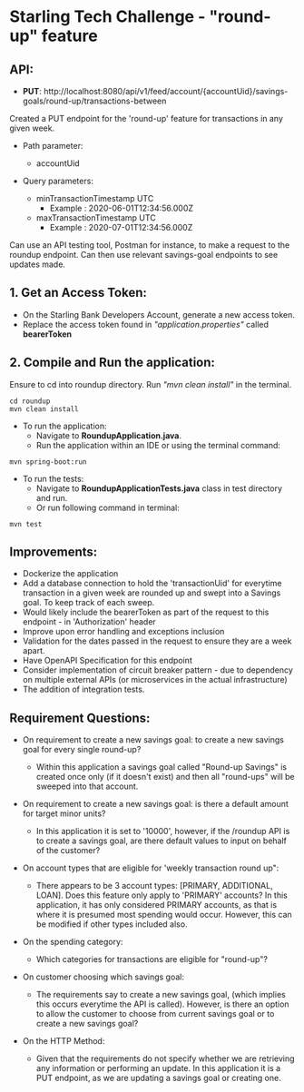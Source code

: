 # Starling Tech Challenge - "round-up" feature

## API:
* **PUT**: http://localhost:8080/api/v1/feed/account/{accountUid}/savings-goals/round-up/transactions-between

Created a PUT endpoint for the 'round-up' feature for transactions in any given week.
* Path parameter:
  - accountUid

* Query parameters:
  - minTransactionTimestamp UTC
    - Example : 2020-06-01T12:34:56.000Z
  - maxTransactionTimestamp UTC
    - Example : 2020-07-01T12:34:56.000Z

Can use an API testing tool, Postman for instance, to make a request to the roundup endpoint.
Can then use relevant savings-goal endpoints to see updates made.

## 1. Get an Access Token:
 - On the Starling Bank Developers Account, generate a new access token.
 - Replace the access token found in _"application.properties"_ called **bearerToken**

## 2. Compile and Run the application:
Ensure to cd into roundup directory.
Run _"mvn clean install"_ in the terminal.
```
cd roundup
mvn clean install
```

* To run the application:
  - Navigate to **RoundupApplication.java**.
  - Run the application within an IDE or using the terminal command:
```
mvn spring-boot:run
```

* To run the tests:
  - Navigate to  **RoundupApplicationTests.java** class in test directory and run.
  - Or run following command in terminal:
```
mvn test
```

## Improvements:
- Dockerize the application
- Add a database connection to hold the 'transactionUid' for everytime transaction in a given week are rounded up and swept into a Savings goal. To keep track of each sweep.
- Would likely include the bearerToken as part of the request to this endpoint - in 'Authorization' header
- Improve upon error handling and exceptions inclusion
- Validation for the dates passed in the request to ensure they are a week apart. 
- Have OpenAPI Specification for this endpoint
- Consider implementation of circuit breaker pattern - due to dependency on multiple external APIs (or microservices in the actual infrastructure)
- The addition of integration tests.

## Requirement Questions:
* On requirement to create a new savings goal: to create a new savings goal for every single round-up?
  - Within this application a savings goal called "Round-up Savings" is created once only (if it doesn't exist) and then all "round-ups" will be sweeped into that account.


* On requirement to create a new savings goal: is there a default amount for target minor units?
  - In this application it is set to '10000', however, if the /roundup API is to create a savings goal, are there default values to input on behalf of the customer?


* On account types that are eligible for 'weekly transaction round up":
  - There appears to be 3 account types: [PRIMARY, ADDITIONAL, LOAN]. Does this feature only apply to 'PRIMARY' accounts? In this application, it has only considered PRIMARY accounts, as that is where it is presumed most spending would occur. However, this can be modified if other types included also.


* On the spending category:
  - Which categories for transactions are eligible for "round-up"?


* On customer choosing which savings goal:
  - The requirements say to create a new savings goal, (which implies this occurs everytime the API is called). However, is there an option to allow the customer to choose from current savings goal or to create a new savings goal? 


* On the HTTP Method:
  - Given that the requirements do not specify whether we are retrieving any information or performing an update. In this application it is a PUT endpoint, as we are updating a savings goal or creating one.

